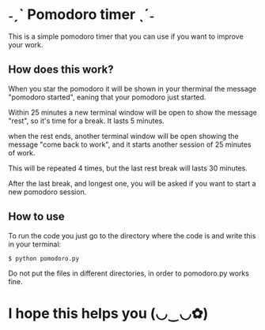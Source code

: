 <h1><b> ˗ˏˋ Pomodoro timer ˎˊ˗ </b></h1>

This is a simple pomodoro timer that you can use if you want to improve your work.

<h2><b> How does this work? </b></h2>
<p> When you star the pomodoro it will be shown in your therminal the message "pomodoro started", eaning that your pomodoro just started.
<p> Within 25 minutes a new terminal window will be open to show the message "rest", so it's time for a break. It lasts 5 minutes.
<p> when the rest ends, another terminal window will be open showing the message "come back to work", and it starts another session of 25 minutes of work.
<p> This will be repeated 4 times, but the last rest break will lasts 30 minutes.
<p> After the last break, and longest one, you will be asked if you want to start a new pomodoro session.

<h2><b> How to use </b></h2>
<p> To run the code you just go to the directory where the code is and write this in your terminal:

	$ python pomodoro.py
	
<p> Do not put the files in different directories, in order to pomodoro.py works fine.

<h1><b> I hope this helps you (◡‿◡✿)</b></h1>
